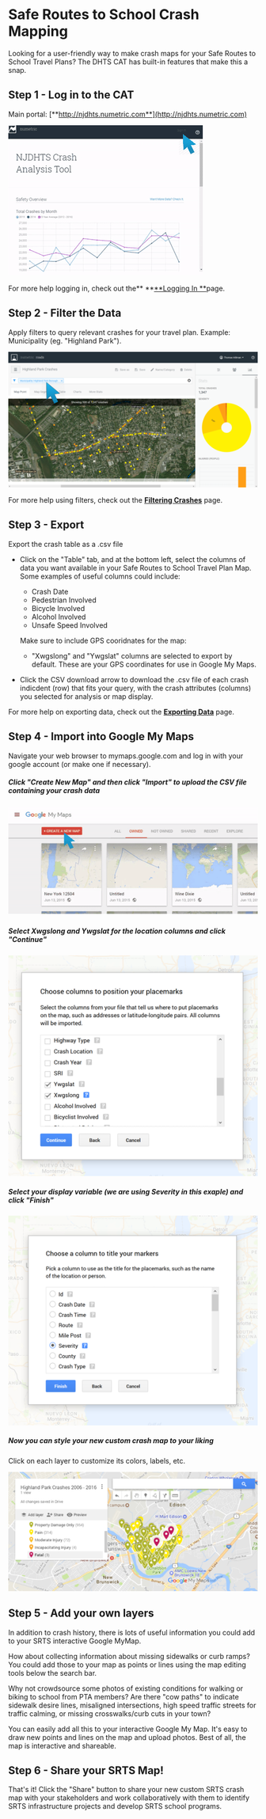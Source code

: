 # Safe Routes to School Crash Mapping

Looking for a user-friendly way to make crash maps for your Safe Routes to School Travel Plans? The DHTS CAT has built-in features that make this a snap.

## Step 1 - Log in to the CAT

Main portal: [**http://njdhts.numetric.com**](http://njdhts.numetric.com)

![](/assets/ezgif.com-optimize%284%29.gif)

For more help logging in, check out the** **[**Logging In **](/chapter1/logging-in.md)page.

## Step 2 - Filter the Data

Apply filters to query relevant crashes for your travel plan. Example: Municipality \(eg. "Highland Park"\).

![](/assets/srts_filter_arrow.png)

For more help using filters, check out the [**Filtering Crashes**](/chapter1/filtering-crashes.md) page.

## Step 3 - Export

Export the crash table as a .csv file

* Click on the "Table" tab, and at the bottom left, select the columns of data you want available in your Safe Routes to School Travel Plan Map. Some examples of useful columns could include:

  * Crash Date
  * Pedestrian Involved
  * Bicycle Involved
  * Alcohol Involved
  * Unsafe Speed Involved

  Make sure to include GPS cooridnates for the map:

  * "Xwgslong" and "Ywgslat" columns are selected to export by default. These are your GPS coordinates for use in Google My Maps.

* Click the CSV download arrow to download the .csv file of each crash indicdent \(row\) that fits your query, with the crash attributes \(columns\) you selected for analysis or map display.

For more help on exporting data, check out the [**Exporting Data**](/chapter1/exporting-data.md) page.

## Step 4 - Import into Google My Maps

Navigate your web browser to mymaps.google.com and log in with your google account \(or make one if necessary\).

##### Click "Create New Map" and then click "Import" to upload the CSV file containing your crash data

##### ![](/assets/google_map_upload.gif)

##### Select Xwgslong and Ywgslat for the location columns and click "Continue"

![](/assets/google_map_coordinates.png)

##### Select your display variable \(we are using Severity in this exaple\) and click "Finish"

![](/assets/google_map_categories.png)

##### Now you can style your new custom crash map to your liking

Click on each layer to customize its colors, labels, etc.

![](/assets/google_map_finished2.png)

## Step 5 - Add your own layers

In addition to crash history, there is lots of useful information you could add to your SRTS interactive Google MyMap.

How about collecting information about missing sidewalks or curb ramps? You could add those to your map as points or lines using the map editing tools below the search bar.

Why not crowdsource some photos of existing conditions for walking or biking to school from PTA members? Are there "cow paths" to indicate sidewalk desire lines, misaligned intersections, high speed traffic streets for traffic calming, or missing crosswalks/curb cuts in your town?

You can easily add all this to your interactive Google My Map. It's easy to draw new points and lines on the map and upload photos. Best of all, the map is interactive and shareable.

## Step 6 - Share your SRTS Map!

That's it! Click the "Share" button to share your new custom SRTS crash map with your stakeholders and work collaboratively with them to identify SRTS infrastructure projects and develop SRTS school programs.

